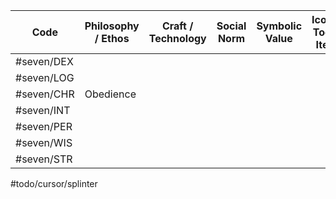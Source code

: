 | Code       | Philosophy / Ethos | Craft / Technology | Social Norm | Symbolic Value | Iconic Tool / Item | Core Practice | Myth / Origin | Ritual / Ceremony | Artistic Style | Architecture / Space | Clothing / Decoration | Cultural Roles / Castes |
| ---------- | ------------------ | ------------------ | ----------- | -------------- | ------------------ | ------------- | ------------- | ----------------- | -------------- | -------------------- | --------------------- | ----------------------- |
| #seven/DEX |                    |                    |             |                |                    |               |               |                   |                |                      |                       |                         |
| #seven/LOG |                    |                    |             |                |                    |               |               |                   |                |                      |                       |                         |
| #seven/CHR | Obedience          |                    |             |                |                    |               |               |                   |                |                      |                       |                         |
| #seven/INT |                    |                    |             |                |                    |               |               |                   |                |                      |                       |                         |
| #seven/PER |                    |                    |             |                |                    |               |               |                   |                |                      |                       |                         |
| #seven/WIS |                    |                    |             |                |                    |               |               |                   |                |                      |                       |                         |
| #seven/STR |                    |                    |             |                |                    |               |               |                   |                |                      |                       |                         |
#todo/cursor/splinter